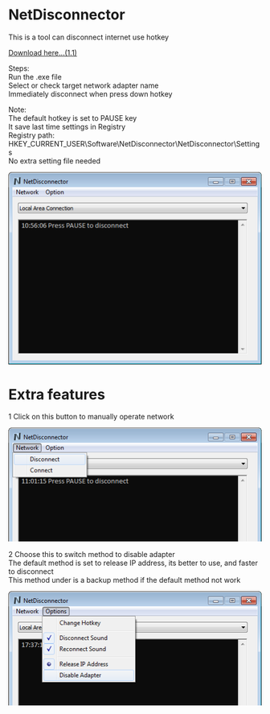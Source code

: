 # NetDisconnector

This is a tool can disconnect internet use hotkey  

[Download here...(1.1)](https://github.com/Barracuda10/NetDisconnector/releases/download/1.1/NetDisconnector.exe)

Steps:  
Run the .exe file  
Select or check target network adapter name  
Immediately disconnect when press down hotkey  

Note:  
The default hotkey is set to PAUSE key  
It save last time settings in Registry  
Registry path: HKEY_CURRENT_USER\Software\NetDisconnector\NetDisconnector\Settings  
No extra setting file needed  

![img](https://raw.githubusercontent.com/Barracuda10/others/master/NetDisconnector/netdisconnector_main.png?token=AHWAOFFFNR4TIK4XGH3ESJK6EESXA)



# Extra features

1 Click on this button to manually operate network  

![img](https://raw.githubusercontent.com/Barracuda10/others/master/NetDisconnector/netdisconnector_manul.png)


  
  
2 Choose this to switch method to disable adapter    
The default method is set to release IP address, its better to use, and faster to disconnect  
This method under is a backup method if the default method not work  

![img](https://raw.githubusercontent.com/Barracuda10/others/master/NetDisconnector/netdisconnector_method.png)
